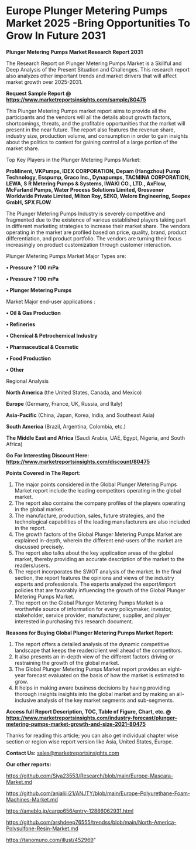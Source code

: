 # Europe Plunger Metering Pumps Market 2025 -Bring Opportunities To Grow In Future 2031

<strong>Plunger Metering Pumps Market Research Report 2031</strong>

The Research Report on Plunger Metering Pumps Market is a Skillful and Deep Analysis of the Present Situation and Challenges. This research report also analyzes other important trends and market drivers that will affect market growth over 2025-2031.

<strong>Request Sample Report @ <a href=https://www.marketreportsinsights.com/sample/80475>https://www.marketreportsinsights.com/sample/80475</a></strong>

This Plunger Metering Pumps market report aims to provide all the participants and the vendors will all the details about growth factors, shortcomings, threats, and the profitable opportunities that the market will present in the near future. The report also features the revenue share, industry size, production volume, and consumption in order to gain insights about the politics to contest for gaining control of a large portion of the market share.

Top Key Players in the Plunger Metering Pumps Market:

<strong>ProMinent, VKPumps, IDEX CORPORATION, Depam (Hangzhou) Pump Technology, Esspump, Graco Inc., Dynapumps, TACMINA CORPORATION, LEWA, S R Metering Pumps & Systems, IWAKI CO., LTD., AxFlow, McFarland Pumps, Water Process Solutions Limited, Grosvenor Worldwide Private Limited, Milton Roy, SEKO, Welore Engineering, Seepex GmbH, SPX FLOW</strong>

The Plunger Metering Pumps Industry is severely competitive and fragmented due to the existence of various established players taking part in different marketing strategies to increase their market share. The vendors operating in the market are profiled based on price, quality, brand, product differentiation, and product portfolio. The vendors are turning their focus increasingly on product customization through customer interaction.

Plunger Metering Pumps Market Major Types are:

<strong>• Pressure ? 100 mPa

• Pressure ? 100 mPa

• Plunger Metering Pumps</strong>

Market Major end-user applications :

<strong>• Oil & Gas Production

• Refineries

• Chemical & Petrochemical Industry

• Pharmaceutical & Cosmetic

• Food Production

• Other</strong>

Regional Analysis

</u><strong><b>North America</b></strong> (the United States, Canada, and Mexico)

<strong><b>Europe </b></strong>(Germany, France, UK, Russia, and Italy)

<strong><b>Asia-Pacific</b></strong> (China, Japan, Korea, India, and Southeast Asia)

<strong><b>South America</b></strong> (Brazil, Argentina, Colombia, etc.)

<strong><b>The Middle East and Africa</b></strong> (Saudi Arabia, UAE, Egypt, Nigeria, and South Africa)

<strong>Go For Interesting Discount Here: <a href=https://www.marketreportsinsights.com/discount/80475>https://www.marketreportsinsights.com/discount/80475</a></strong>

<strong>Points Covered in The Report:</strong>
<ol>
  <li>The major points considered in the Global Plunger Metering Pumps Market report include the leading competitors operating in the global market.</li>
  <li>The report also contains the company profiles of the players operating in the global market.</li>
  <li>The manufacture, production, sales, future strategies, and the technological capabilities of the leading manufacturers are also included in the report.</li>
  <li>The growth factors of the Global Plunger Metering Pumps Market are explained in-depth, wherein the different end-users of the market are discussed precisely.</li>
  <li>The report also talks about the key application areas of the global market, thereby providing an accurate description of the market to the readers/users.</li>
  <li>The report incorporates the SWOT analysis of the market. In the final section, the report features the opinions and views of the industry experts and professionals. The experts analyzed the export/import policies that are favorably influencing the growth of the Global Plunger Metering Pumps Market.</li>
  <li>The report on the Global Plunger Metering Pumps Market is a worthwhile source of information for every policymaker, investor, stakeholder, service provider, manufacturer, supplier, and player interested in purchasing this research document.</li>
</ol>
<strong>Reasons for Buying Global Plunger Metering Pumps Market Report:</strong>

<ol>
  <li>The report offers a detailed analysis of the dynamic competitive landscape that keeps the reader/client well ahead of the competitors.</li>
  <li>It also presents an in-depth view of the different factors driving or restraining the growth of the global market.</li>
  <li>The Global Plunger Metering Pumps Market report provides an eight-year forecast evaluated on the basis of how the market is estimated to grow.</li>
  <li>It helps in making aware business decisions by having providing thorough insights insights into the global market and by making an all-inclusive analysis of the key market segments and sub-segments.</li>
</ol>
<strong>Access full Report Description, TOC, Table of Figure, Chart, etc. @ <a href=https://www.marketreportsinsights.com/industry-forecast/plunger-metering-pumps-market-growth-and-size-2021-80475>https://www.marketreportsinsights.com/industry-forecast/plunger-metering-pumps-market-growth-and-size-2021-80475</a></strong>


Thanks for reading this article; you can also get individual chapter wise section or region wise report version like Asia, United States, Europe.

<strong>Contact Us:</strong>
sales@marketreportsinsights.com

<strong>Our other reports:</strong>

<a href=https://github.com/Siya23553/Research/blob/main/Europe-Mascara-Market.md>https://github.com/Siya23553/Research/blob/main/Europe-Mascara-Market.md</a>

<a href=https://github.com/anjaliiii21/ANJTY/blob/main/Europe-Polyurethane-Foam-Machines-Market.md>https://github.com/anjaliiii21/ANJTY/blob/main/Europe-Polyurethane-Foam-Machines-Market.md</a>

<a href=https://ameblo.jp/cargo656/entry-12886062931.html>https://ameblo.jp/cargo656/entry-12886062931.html</a>

<a href=https://github.com/arshdeep76555/trendss/blob/main/North-America-Polysulfone-Resin-Market.md>https://github.com/arshdeep76555/trendss/blob/main/North-America-Polysulfone-Resin-Market.md</a>

<a href=https://tanomuno.com/illust/452969>https://tanomuno.com/illust/452969</a>"
